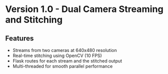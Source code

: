 # Version 1.0 - Dual Camera Streaming and Stitching

## Features
- Streams from two cameras at 640x480 resolution
- Real-time stitching using OpenCV (10 FPS)
- Flask routes for each stream and the stitched output
- Multi-threaded for smooth parallel performance
